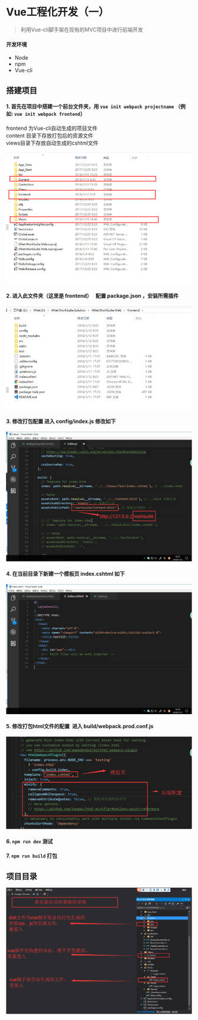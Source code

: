 # Vue工程化开发（一）



> 利用Vue-cli脚手架在现有的MVC项目中进行前端开发

#### 开发环境
- Node
- npm
- Vue-cli


## 搭建项目

#### 1. 首先在项目中搭建一个前台文件夹，用 `vue init webpack projectname` （例如: `vue init webpack frontend`） 

frontend 为Vue-cli自动生成的项目文件  
content 目录下存放打包后的资源文件  
views目录下存放自动生成的cshtml文件  

![](https://raw.githubusercontent.com/Yangfan2016/PicBed/master/Blog/webpack-vue-cli-004.png) 
  
  
#### 2. 进入此文件夹（这里是 frontend）   配置 package.json ，安装所需插件  

![](https://raw.githubusercontent.com/Yangfan2016/PicBed/master/Blog/webpack-vue-cli-005.png) 


#### 3. 修改打包配置   进入 config/index.js     修改如下  

![](https://raw.githubusercontent.com/Yangfan2016/PicBed/master/Blog/webpack-vue-cli-001.jpg)

#### 4. 在当前目录下新建一个模板页 index.cshtml  如下

![](https://raw.githubusercontent.com/Yangfan2016/PicBed/master/Blog/webpack-vue-cli-002.jpg)  

#### 5. 修改打包html文件的配置  进入 build/webpack.prod.conf.js

![](https://raw.githubusercontent.com/Yangfan2016/PicBed/master/Blog/webpack-vue-cli-003.png) 

#### 6. `npm run dev`  测试  

#### 7. `npm run build` 打包  


## 项目目录

![](https://raw.githubusercontent.com/Yangfan2016/PicBed/master/Blog/webpack-vue-cli-006.png) 

